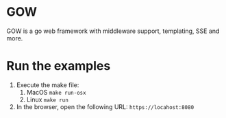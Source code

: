 # GOW

GOW is a go web framework with middleware support, templating, SSE and more.

# Run the examples

 1. Execute the make file:
    1. MacOS `make run-osx`
    2. Linux `make run`
 2. In the browser, open the following URL: `https://locahost:8080`  
